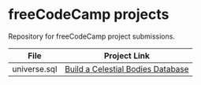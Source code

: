 # freeCodeCamp projects

Repository for freeCodeCamp project submissions.

| File         | Project Link
| ------------ | ------------
| universe.sql | [Build a Celestial Bodies Database](https://www.freecodecamp.org/learn/relational-database/build-a-celestial-bodies-database-project/build-a-celestial-bodies-database)
